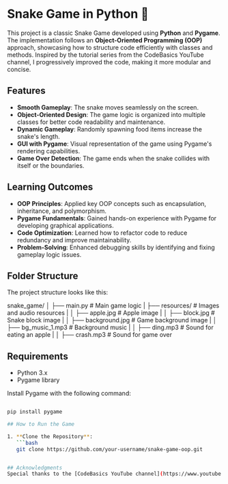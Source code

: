 # Snake Game in Python 🐍

This project is a classic Snake Game developed using **Python** and **Pygame**. The implementation follows an **Object-Oriented Programming (OOP)** approach, showcasing how to structure code efficiently with classes and methods. Inspired by the tutorial series from the CodeBasics YouTube channel, I progressively improved the code, making it more modular and concise.

## Features

- **Smooth Gameplay**: The snake moves seamlessly on the screen.
- **Object-Oriented Design**: The game logic is organized into multiple classes for better code readability and maintenance.
- **Dynamic Gameplay**: Randomly spawning food items increase the snake's length.
- **GUI with Pygame**: Visual representation of the game using Pygame's rendering capabilities.
- **Game Over Detection**: The game ends when the snake collides with itself or the boundaries.

## Learning Outcomes

- **OOP Principles**: Applied key OOP concepts such as encapsulation, inheritance, and polymorphism.
- **Pygame Fundamentals**: Gained hands-on experience with Pygame for developing graphical applications.
- **Code Optimization**: Learned how to refactor code to reduce redundancy and improve maintainability.
- **Problem-Solving**: Enhanced debugging skills by identifying and fixing gameplay logic issues.

## Folder Structure

The project structure looks like this:

snake_game/
│ ├── main.py # Main game logic 
| ├── resources/ # Images and audio resources 
| │ ├── apple.jpg # Apple image 
| │ ├── block.jpg # Snake block image 
| │ ├── background.jpg # Game background image 
| │ ├── bg_music_1.mp3 # Background music 
| │ ├── ding.mp3 # Sound for eating an apple 
| │ ├── crash.mp3 # Sound for game over

## Requirements
- Python 3.x
- Pygame library

Install Pygame with the following command:
```bash

pip install pygame

## How to Run the Game

1. **Clone the Repository**:
   ```bash
   git clone https://github.com/your-username/snake-game-oop.git


## Acknowledgments
Special thanks to the [CodeBasics YouTube channel](https://www.youtube.com/@codebasics) for the tutorial series that inspired this project.

